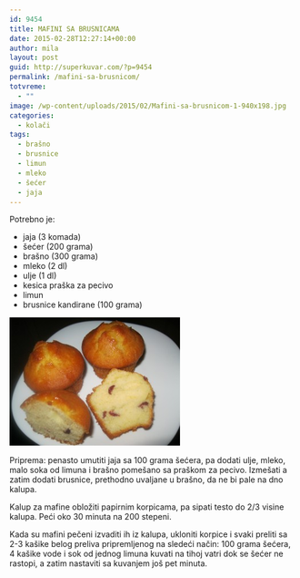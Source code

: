 ```yaml
---
id: 9454
title: MAFINI SA BRUSNICAMA
date: 2015-02-28T12:27:14+00:00
author: mila
layout: post
guid: http://superkuvar.com/?p=9454
permalink: /mafini-sa-brusnicom/
totvreme:
  - ""
image: /wp-content/uploads/2015/02/Mafini-sa-brusnicom-1-940x198.jpg
categories:
  - kolači
tags:
  - brašno
  - brusnice
  - limun
  - mleko
  - šećer
  - jaja
---
```

Potrebno je:

  * jaja (3 komada)
  * šećer (200 grama)
  * brašno (300 grama)
  * mleko (2 dl)
  * ulje (1 dl)
  * kesica praška za pecivo
  * limun
  * brusnice kandirane (100 grama)

[<img class="alignnone size-medium wp-image-9456" src="/wp-content/uploads/2015/02/Mafini-sa-brusnicom-1-300x225.jpg" alt="Mafini sa brusnicom (1)" width="300" height="225" />](/wp-content/uploads/2015/02/Mafini-sa-brusnicom-1.jpg)

Priprema: penasto umutiti jaja sa 100 grama šećera, pa dodati ulje, mleko, malo soka od limuna i brašno pomešano sa praškom za pecivo. Izmešati a zatim dodati brusnice, prethodno uvaljane u brašno, da ne bi pale na dno kalupa.

Kalup za mafine obložiti papirnim korpicama, pa sipati testo do 2/3 visine kalupa. Peći oko 30 minuta na 200 stepeni.

Kada su mafini pečeni izvaditi ih iz kalupa, ukloniti korpice i svaki preliti sa 2-3 kašike belog preliva pripremljenog na sledeći način: 100 grama šećera, 4 kašike vode i sok od jednog limuna kuvati na tihoj vatri dok se šećer ne rastopi, a zatim nastaviti sa kuvanjem još pet minuta.